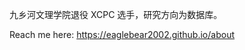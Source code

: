 九乡河文理学院退役 XCPC 选手，研究方向为数据库。

Reach me here: <https://eaglebear2002.github.io/about>

<!---
EagleBear2002/EagleBear2002 is a ✨ special ✨ repository because its `README.md` (this file) appears on your GitHub profile.
You can click the Preview link to take a look at your changes.
--->
